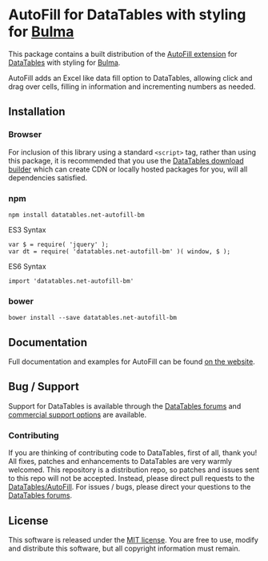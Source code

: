 # AutoFill for DataTables with styling for [Bulma](https://bulma.io/)

This package contains a built distribution of the [AutoFill extension](https://datatables.net/extensions/autofill) for [DataTables](https://datatables.net/) with styling for [Bulma](https://bulma.io/).

AutoFill adds an Excel like data fill option to DataTables, allowing click and drag over cells, filling in information and incrementing numbers as needed.


## Installation

### Browser

For inclusion of this library using a standard `<script>` tag, rather than using this package, it is recommended that you use the [DataTables download builder](//datatables.net/download) which can create CDN or locally hosted packages for you, will all dependencies satisfied.

### npm

```
npm install datatables.net-autofill-bm
```

ES3 Syntax
```
var $ = require( 'jquery' );
var dt = require( 'datatables.net-autofill-bm' )( window, $ );
```

ES6 Syntax
```
import 'datatables.net-autofill-bm'
```

### bower

```
bower install --save datatables.net-autofill-bm
```



## Documentation

Full documentation and examples for AutoFill can be found [on the website](https://datatables.net/extensions/autofill).


## Bug / Support

Support for DataTables is available through the [DataTables forums](//datatables.net/forums) and [commercial support options](//datatables.net/support) are available.


### Contributing

If you are thinking of contributing code to DataTables, first of all, thank you! All fixes, patches and enhancements to DataTables are very warmly welcomed. This repository is a distribution repo, so patches and issues sent to this repo will not be accepted. Instead, please direct pull requests to the [DataTables/AutoFill](http://github.com/DataTables/AutoFill). For issues / bugs, please direct your questions to the [DataTables forums](//datatables.net/forums).


## License

This software is released under the [MIT license](//datatables.net/license). You are free to use, modify and distribute this software, but all copyright information must remain.


